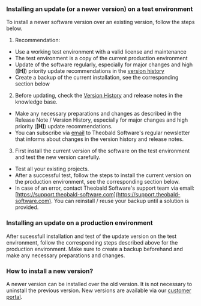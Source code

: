 
### Installing an update (or a newer version) on a test environment
To install a newer software version over an existing version, follow the steps below. 

1. Recommendation:
 - Use a working test environment with a valid license and maintenance  
 - The test environment is a copy of the current production environment   
 - Update of the software regularly, especially for major changes and high (**[H]**) priority update recommendations in the [version history](https://kb.theobald-software.com/version-history)
 - Create a backup of the current installation, see the corresponding section below

2. Before updating, check the [Version History](https://kb.theobald-software.com/version-history) and release notes in the knowledge base.   
 - Make any necessary preparations and changes as described in the Release Note / Version History, especially for major changes and high priority (**[H]**) update recommendations.
 - You can subscribe via [email](mailto:info@theobald-software.com) to Theobald Software's regular newsletter that informs about changes in the version history and release notes.  

3. First install the current version of the software on the test environment and test the new version carefully. 
 - Test all your existing projects.  
 - After a successful test, follow the steps to install the current version on the production environment, see the corresponding section below.    
 - In case of an error, contact Theobald Software's support team via email: [https://support.theobald-software.com](https://support.theobald-software.com). You can reinstall / reuse your backup until a solution is provided.


### Installing an update on a production environment 
After sucessfull installation and test of the update version on the test environment, follow the corresponding steps described above for the production environment. Make sure to create a backup beforehand and make any necessary preparations and changes. 


### How to install a new version? 
A newer version can be installed over the old version. It is not necessary to uninstall the previous version. 
New versions are available via our [customer portal](https://my.theobald-software.com).